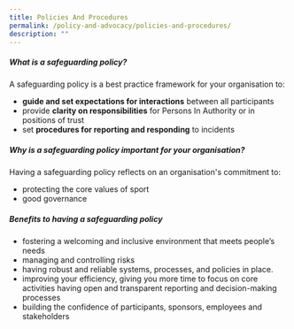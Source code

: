 ```yaml
---
title: Policies And Procedures
permalink: /policy-and-advocacy/policies-and-procedures/
description: ""
---
```

#####  **What is a safeguarding policy?**

A safeguarding policy is a best practice framework for your organisation to:
*  **guide and set expectations for interactions** between all participants
*  provide **clarity on responsibilities** for Persons In Authority or in positions of trust
*  set **procedures for reporting and responding** to incidents 


#####  **Why is a safeguarding policy important for your organisation?**

Having a safeguarding policy reflects on an organisation's commitment to: 
* protecting the core values of sport 
* good governance 


##### **Benefits to having a safeguarding policy**

*   fostering a welcoming and inclusive environment that meets people’s needs
*   managing and controlling risks
*   having robust and reliable systems, processes, and policies in place.
*   improving your efficiency, giving you more time to focus on core activities  having open and transparent reporting and decision-making processes
*   building the confidence of participants, sponsors, employees and stakeholders